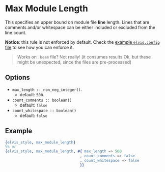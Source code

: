 # Max Module Length

This specifies an upper bound on module file **line** length. Lines that are comments and/or
whitespace can be either included or excluded from the line count.

**Notice**: this rule is not enforced by default. Check the
[example `elvis.config` file](../../README.md#configuration) to see how you can
enforce it.

> Works on `.beam` file? Not really! (it consumes results Ok, but these might be unexpected, since
the files are pre-processed)

## Options

- `max_length :: non_neg_integer()`.
  - default: `500`.
- `count_comments :: boolean()`
  - default: `false`
- `count_whitespace :: boolean()`
  - default: `false`

## Example

```erlang
{elvis_style, max_module_length}
%% or
{elvis_style, max_module_length, #{ max_length => 500
                                  , count_comments => false
                                  , count_whitespace => false
                                  }}
```
